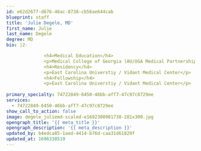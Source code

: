 ```yaml
---
id: e62d2677-d676-46ac-8738-cb56ae644cab
blueprint: staff
title: 'Julie Degele, MD'
first_name: Julie
last_name: Degele
degree: MD
bio: |2-

              <h4>Medical Education</h4>
              <p>Medical College of Georgia (AU/UGA Medical Partnership)</p>
              <h4>Residency</h4>
              <p>East Carolina Universtiy / Vidant Medical Center</p>
              <h4>Fellowship</h4>
              <p>East Carolina Universtiy / Vidant Medical Center</p>
          
primary_specialty: 74722849-6450-46bb-aff7-47c97c8729ee
services:
  - 74722849-6450-46bb-aff7-47c97c8729ee
show_call_to_action: false
image: degele_juliemd-scaled-e1692300981738-281x300.jpg
opengraph_title: '{{ meta_title }}'
opengraph_description: '{{ meta_description }}'
updated_by: b4edca85-1aed-4414-b76d-caa31d61829f
updated_at: 1696338519
---
```

